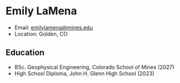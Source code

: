 # Emily LaMena
- Email: emilylamena@mines.edu
- Location: Golden, CO

## Education
- BSc. Geophysical Engineering, Colorado School of Mines (2027)
- High School Diploma, John H. Glenn High School (2023)
